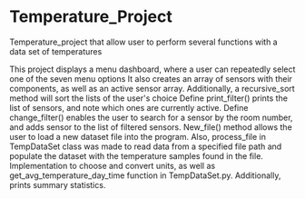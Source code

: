 # Temperature_Project
Temperature_project that allow user to perform several functions with a data set of temperatures

This project displays a menu dashboard, where a user can repeatedly select one of the seven menu options
It also creates an array of sensors with their components, as well as an active sensor array. 
Additionally, a recursive_sort method will sort the lists of the user's choice
Define print_filter() prints the list of sensors, and note which ones are currently active.
Define change_filter() enables the user to search for a sensor by the room number, and
adds sensor to the list of filtered sensors.
New_file() method allows the user to load a new dataset file into the program. Also, process_file
in TempDataSet class was made to read data from a specified file path and populate the dataset with 
the temperature samples found in the file.
Implementation to choose and convert units, as well as get_avg_temperature_day_time function in TempDataSet.py. 
Additionally, prints summary statistics.
